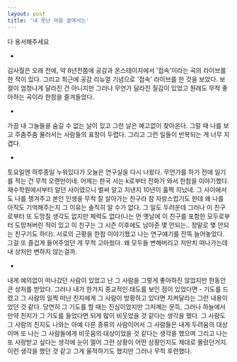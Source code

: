```yaml
---
layout: post
title: '내 못난 마음 꿈에서는'
---
```


다 용서해주세요

-

김사월은 오래 전에, 약 8년전쯤에 공감과 온스테이지에서 '접속'이라는 곡의 라이브를 한 적이 있다. 그리고 최근에 공감 리뉴얼 기념으로 '접속' 라이브를 한 것을 보았다. 보컬이 엄청나게 달라진 건 아니지만 그러나 무언가 달라진 질감이 있었고 원래도 무척 좋아하는 곡이라 한참을 즐겨들었다. 

-

가끔 내 그늘들을 숨길 수 없는 날이 있고 그런 날은 예고없이 찾아온다. 그럴 때 나를 보고 주춤주춤 물러서는 사람들의 표정이 두렵다. 그리고 그런 일들이 반복되는 게 너무 지겹다. 

-

토요일엔 하루종일 누워있다가 오늘은 연구실을 다시 나왔다. 무언가를 하기 전에 일기를 적는 건 무척 오랜만이네. 어제는 한국 사는 k로부터 전화가 와서 한참을 이야기했다. 재수학원에서부터 알던 사이였으니 벌써 알고 지낸지 10년이 훌쩍 지났네. 그 사이에서도 나를 챙겨주고 본인 인생을 무척 잘 살아가는 친구라 참 자랑스럽기도 한데 왜 나를 아직도 기억해주는지 그 이유는 솔직히 알 수가 없다. 그 일도 두려운데 그러나 이 친구로부터 또 도망칠 생각도 없지만 체력도 없다(나는 먼 옛날에 이 친구를 포함한 모두로부터 도망쳐버린 적이 있고 이 친구는 그 시즌 이후에도 남아준 몇 안되는.. 정말로 몇 안되는 친구기도 하다). 서로의 근황을 한참 이야기했고 나는 연구얘기를 잔뜩 늘어놓았다. 그걸 또 즐겁게 들어주었던 게 무척 고마웠다. 왜 모두들 변해버리고 저만치 떠나가는데 내 상처만 변하지 않는걸까.

-

내게 예의없이 떠나갔던 사람이 있었고 난 그 사람을 그렇게 좋아하진 않았지만 한동안 큰 상처를 받았다. 그러나 내가 한가지 종교적인 태도를 보인 점이 있었다면 - 기도를 드렸고 그 사람의 일찍 떠난 친지에게 그 사람이 방황하고 있다면 지켜달라는 그런 내용이었던 것 같다. 당연히 그 기도를 할 때는 진심이었지만 그저께는 문득, 그러나 하늘에서 만약 친지가 그 기도를 들었다면 되게 많이 비웃었을 것 같다는 생각을 했다. 그 사람도 그 사람의 친지도 나와는 아예 다른 종류의 사람이어서 그 사람들은 내게 두려움의 대상이며 또 나는 그 사람들에게 비웃음의 대상이었을 것 같다는 생각을 했으며 그리고 나는 또 사랑받고 싶다는 생각에 눈이 멀어 그런 상황이 어떤 상황인지도 제대로 몰랐던거지. 이런
생각을 했던 것 같고 그게 울적하기도 했지만 그러나 무척 후련했다. 
